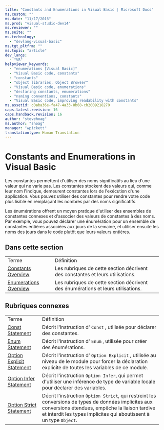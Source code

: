 ```yaml
---
title: "Constants and Enumerations in Visual Basic | Microsoft Docs"
ms.custom: ""
ms.date: "11/17/2016"
ms.prod: "visual-studio-dev14"
ms.reviewer: ""
ms.suite: ""
ms.technology: 
  - "devlang-visual-basic"
ms.tgt_pltfrm: ""
ms.topic: "article"
dev_langs: 
  - "VB"
helpviewer_keywords: 
  - "enumerations [Visual Basic]"
  - "Visual Basic code, constants"
  - "constants"
  - "object libraries, Object Browser"
  - "Visual Basic code, enumerations"
  - "declaring constants, enumerations"
  - "naming conventions, constants"
  - "Visual Basic code, improving readability with constants"
ms.assetid: c8aba36e-fa47-4a33-8b68-cb2009218270
caps.latest.revision: 16
caps.handback.revision: 16
author: "stevehoag"
ms.author: "shoag"
manager: "wpickett"
translationtype: Human Translation
---
```

# Constants and Enumerations in Visual Basic
Les constantes permettent d'utiliser des noms significatifs au lieu d'une valeur qui ne varie pas.  Les constantes stockent des valeurs qui, comme leur nom l'indique, demeurent constantes lors de l'exécution d'une application.  Vous pouvez utiliser des constantes pour rendre votre code plus lisible en remplaçant les nombres par des noms significatifs.  
  
 Les énumérations offrent un moyen pratique d'utiliser des ensembles de constantes connexes et d'associer des valeurs de constantes à des noms.  Par exemple, vous pouvez déclarer une énumération pour un ensemble de constantes entières associées aux jours de la semaine, et utiliser ensuite les noms des jours dans le code plutôt que leurs valeurs entières.  
  
## Dans cette section  
  
|||  
|-|-|  
|Terme|Définition|  
|[Constants Overview](../../../../visual-basic/programming-guide/language-features/constants-enums/constants-overview.md)|Les rubriques de cette section décrivent des constantes et leurs utilisations.|  
|[Enumerations Overview](../../../../visual-basic/programming-guide/language-features/constants-enums/enumerations-overview.md)|Les rubriques de cette section décrivent des énumérations et leurs utilisations.|  
  
## Rubriques connexes  
  
|||  
|-|-|  
|Terme|Définition|  
|[Const Statement](../../../../visual-basic/language-reference/statements/const-statement.md)|Décrit l'instruction d' `Const` , utilisée pour déclarer des constantes.|  
|[Enum Statement](../../../../visual-basic/language-reference/statements/enum-statement.md)|Décrit l'instruction d' `Enum` , utilisée pour créer des énumérations.|  
|[Option Explicit Statement](../../../../visual-basic/language-reference/statements/option-explicit-statement.md)|Décrit l'instruction d' `Option Explicit` , utilisée au niveau de le module pour forcer la déclaration explicite de toutes les variables de ce module.|  
|[Option Infer Statement](../../../../visual-basic/language-reference/statements/option-infer-statement.md)|Décrit l'instruction `Option Infer`, qui permet d'utiliser une inférence de type de variable locale pour déclarer des variables.|  
|[Option Strict Statement](../../../../visual-basic/language-reference/statements/option-strict-statement.md)|Décrit l'instruction `Option Strict`, qui restreint les conversions de types de données implicites aux conversions étendues, empêche la liaison tardive et interdit les types implicites qui aboutissent à un type `Object`.|